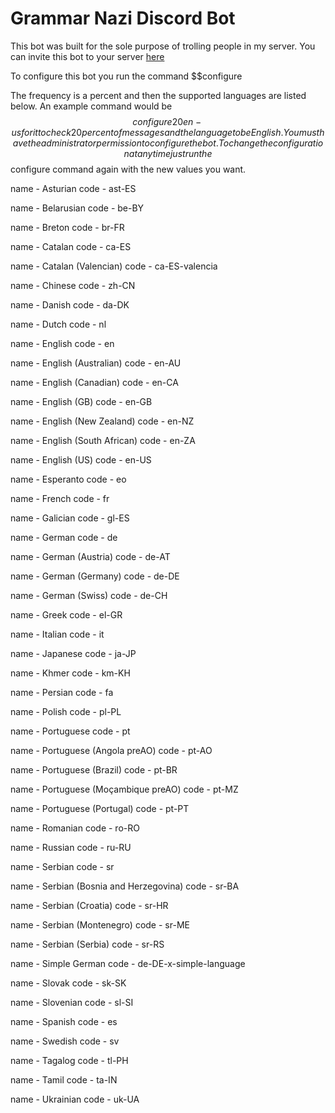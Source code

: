 # Grammar Nazi Discord Bot

This bot was built for the sole purpose of trolling people in my server. You can invite
this bot to your server [here](https://discordapp.com/oauth2/authorize?client_id=439110082106753024&scope=bot)

To configure this bot you run the command
$$configure <frequency> <language>

The frequency is a percent and then the supported languages are listed below. An
example command would be
$$configure 20 en-us
for it to check 20 percent of messages and the language to be English. You must have the administrator permission to configure the bot.
To change the configuration at any time just run the $$configure command again with the new values you want.

name -  Asturian code - ast-ES

name -  Belarusian code - be-BY

name -  Breton code - br-FR

name -  Catalan code - ca-ES

name -  Catalan (Valencian) code - ca-ES-valencia

name -  Chinese code - zh-CN

name -  Danish code - da-DK

name -  Dutch code - nl

name -  English code - en

name -  English (Australian) code - en-AU

name -  English (Canadian) code - en-CA

name -  English (GB) code - en-GB

name -  English (New Zealand) code - en-NZ

name -  English (South African) code - en-ZA

name -  English (US) code - en-US

name -  Esperanto code - eo

name -  French code - fr

name -  Galician code - gl-ES

name -  German code - de

name -  German (Austria) code - de-AT

name -  German (Germany) code - de-DE

name -  German (Swiss) code - de-CH

name -  Greek code - el-GR

name -  Italian code - it

name -  Japanese code - ja-JP

name -  Khmer code - km-KH

name -  Persian code - fa

name -  Polish code - pl-PL

name -  Portuguese code - pt

name -  Portuguese (Angola preAO) code - pt-AO

name -  Portuguese (Brazil) code - pt-BR

name -  Portuguese (Moçambique preAO) code - pt-MZ

name -  Portuguese (Portugal) code - pt-PT

name -  Romanian code - ro-RO

name -  Russian code - ru-RU

name -  Serbian code - sr

name -  Serbian (Bosnia and Herzegovina) code - sr-BA

name -  Serbian (Croatia) code - sr-HR

name -  Serbian (Montenegro) code - sr-ME

name -  Serbian (Serbia) code - sr-RS

name -  Simple German code - de-DE-x-simple-language

name -  Slovak code - sk-SK

name -  Slovenian code - sl-SI

name -  Spanish code - es

name -  Swedish code - sv

name -  Tagalog code - tl-PH

name -  Tamil code - ta-IN

name -  Ukrainian code - uk-UA